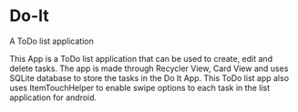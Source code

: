 # Do-It
A ToDo list application

This App is a ToDo list application that can be used to create, edit and delete tasks.
The app is made through Recycler View, Card View and uses SQLite database to store the tasks in the Do It App.
This ToDo list app also uses ItemTouchHelper to enable swipe options to each task in the list application for android.
